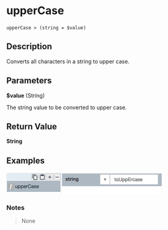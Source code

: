 # upperCase

	upperCase > (string = $value)

## Description

Converts all characters in a string to upper case.

## Parameters

**$value** (String)

The string value to be converted to upper case.

## Return Value

**String**

## Examples

![](upperCase.png?raw=true)

### Notes
> None

